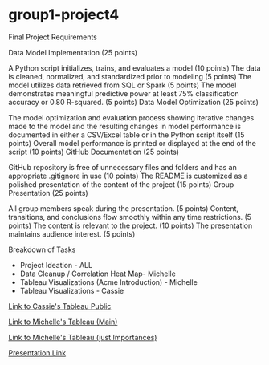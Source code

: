 # group1-project4
Final Project 
Requirements

Data Model Implementation (25 points)

A Python script initializes, trains, and evaluates a model (10 points)
The data is cleaned, normalized, and standardized prior to modeling (5 points)
The model utilizes data retrieved from SQL or Spark (5 points)
The model demonstrates meaningful predictive power at least 75% classification accuracy or 0.80 R-squared. (5 points)
Data Model Optimization (25 points)

The model optimization and evaluation process showing iterative changes made to the model and the resulting changes in model performance is documented in either a CSV/Excel table or in the Python script itself (15 points)
Overall model performance is printed or displayed at the end of the script (10 points)
GitHub Documentation (25 points)

GitHub repository is free of unnecessary files and folders and has an appropriate .gitignore in use (10 points)
The README is customized as a polished presentation of the content of the project (15 points)
Group Presentation (25 points)

All group members speak during the presentation. (5 points)
Content, transitions, and conclusions flow smoothly within any time restrictions. (5 points)
The content is relevant to the project. (10 points)
The presentation maintains audience interest. (5 points)

Breakdown of Tasks

- Project Ideation - ALL
- Data Cleanup / Correlation Heat Map- Michelle 
- Tableau Visualizations (Acme Introduction) - Michelle
- Tableau Visualizations - Cassie 


[Link to Cassie's Tableau Public](https://public.tableau.com/app/profile/cassie.mayer/viz/Project4wDash/Dashboard1?publish=yes)

[Link to Michelle's Tableau (Main)](https://public.tableau.com/views/Project4_16929254745340/AcmeInc_Introduction?:language=en-GB&:display_count=n&:origin=viz_share_link)

[Link to Michelle's Tableau (just Importances)](https://public.tableau.com/views/Project4importances/Sheet1?:language=en-GB&:display_count=n&:origin=viz_share_link)

[Presentation Link](https://docs.google.com/presentation/d/11cyWEHL2Gmxp4KT09B0hbcJM3gVSUFbc6CVdxJ2u6r8/edit?usp=sharing)



